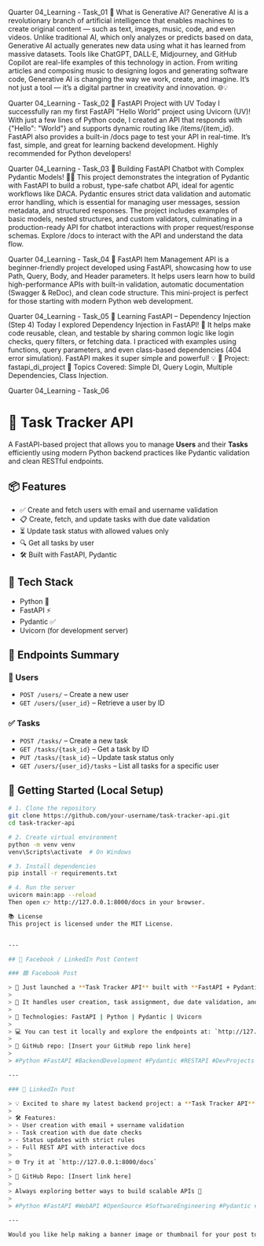 Quarter 04_Learning - Task_01 
🚀 What is Generative AI?
Generative AI is a revolutionary branch of artificial intelligence that enables machines to create original content — such as text, images, music, code, and even videos. Unlike traditional AI, which only analyzes or predicts based on data, Generative AI actually generates new data using what it has learned from massive datasets. Tools like ChatGPT, DALL·E, Midjourney, and GitHub Copilot are real-life examples of this technology in action. From writing articles and composing music to designing logos and generating software code, Generative AI is changing the way we work, create, and imagine. It’s not just a tool — it’s a digital partner in creativity and innovation. 🌐💡

Quarter 04_Learning - Task_02 
🚀 FastAPI Project with UV
Today I successfully ran my first FastAPI "Hello World" project using Uvicorn (UV)! With just a few lines of Python code, I created an API that responds with {"Hello": "World"} and supports dynamic routing like /items/{item_id}. FastAPI also provides a built-in /docs page to test your API in real-time. It’s fast, simple, and great for learning backend development. Highly recommended for Python developers!

Quarter 04_Learning - Task_03
🚀 Building FastAPI Chatbot with Complex Pydantic Models! 🧠🤖
This project demonstrates the integration of Pydantic with FastAPI to build a robust, type-safe chatbot API, ideal for agentic workflows like DACA. Pydantic ensures strict data validation and automatic error handling, which is essential for managing user messages, session metadata, and structured responses. The project includes examples of basic models, nested structures, and custom validators, culminating in a production-ready API for chatbot interactions with proper request/response schemas. Explore /docs to interact with the API and understand the data flow.

Quarter 04_Learning - Task_04
🚀 FastAPI Item Management API is a beginner-friendly project developed using FastAPI, showcasing how to use Path, Query, Body, and Header parameters. It helps users learn how to build high-performance APIs with built-in validation, automatic documentation (Swagger & ReDoc), and clean code structure. This mini-project is perfect for those starting with modern Python web development.

Quarter 04_Learning - Task_05
🚀 Learning FastAPI – Dependency Injection (Step 4)
Today I explored Dependency Injection in FastAPI! 🔄 It helps make code reusable, clean, and testable by sharing common logic like login checks, query filters, or fetching data. I practiced with examples using functions, query parameters, and even class-based dependencies (404 error simulation). FastAPI makes it super simple and powerful! 💡
📂 Project: fastapi_di_project
🧠 Topics Covered: Simple DI, Query Login, Multiple Dependencies, Class Injection.

Quarter 04_Learning - Task_06
# 🚀 Task  Tracker API

A FastAPI-based project that allows you to manage **Users** and their **Tasks** efficiently using modern Python backend practices like Pydantic validation and clean RESTful endpoints.

## 📦 Features

- ✅ Create and fetch users with email and username validation
- 📋 Create, fetch, and update tasks with due date validation
- ⏳ Update task status with allowed values only
- 🔍 Get all tasks by user
- 🛠 Built with FastAPI, Pydantic

## 🔧 Tech Stack

- Python 🐍
- FastAPI ⚡
- Pydantic ✅
- Uvicorn (for development server)

## 📂 Endpoints Summary

### 👤 Users
- `POST /users/` – Create a new user
- `GET /users/{user_id}` – Retrieve a user by ID

### ✅ Tasks
- `POST /tasks/` – Create a new task
- `GET /tasks/{task_id}` – Get a task by ID
- `PUT /tasks/{task_id}` – Update task status only
- `GET /users/{user_id}/tasks` – List all tasks for a specific user

## 🚀 Getting Started (Local Setup)

```bash
# 1. Clone the repository
git clone https://github.com/your-username/task-tracker-api.git
cd task-tracker-api

# 2. Create virtual environment
python -m venv venv
venv\Scripts\activate  # On Windows

# 3. Install dependencies
pip install -r requirements.txt

# 4. Run the server
uvicorn main:app --reload
Then open 👉 http://127.0.0.1:8000/docs in your browser.

📚 License
This project is licensed under the MIT License.


---

## 📢 Facebook / LinkedIn Post Content

### 🟦 Facebook Post

> 🚀 Just launched a **Task Tracker API** built with **FastAPI + Pydantic**!  
>  
> 🎯 It handles user creation, task assignment, due date validation, and more — all through a clean RESTful API interface.  
>  
> 🧠 Technologies: FastAPI | Python | Pydantic | Uvicorn  
>  
> 💻 You can test it locally and explore the endpoints at: `http://127.0.0.1:8000/docs`  
>  
> 🔗 GitHub repo: [Insert your GitHub repo link here]  
>  
> #Python #FastAPI #BackendDevelopment #Pydantic #RESTAPI #DevProjects

---

### 🔷 LinkedIn Post

> 💡 Excited to share my latest backend project: a **Task Tracker API** built using **FastAPI** and **Pydantic**!  
>  
> 🛠 Features:
> - User creation with email + username validation  
> - Task creation with due date checks  
> - Status updates with strict rules  
> - Full REST API with interactive docs  
>  
> 🌐 Try it at `http://127.0.0.1:8000/docs`  
>  
> 🔗 GitHub Repo: [Insert link here]  
>  
> Always exploring better ways to build scalable APIs 🚀  
>  
> #Python #FastAPI #WebAPI #OpenSource #SoftwareEngineering #Pydantic #LearningByDoing

---

Would you like help making a banner image or thumbnail for your post too?


